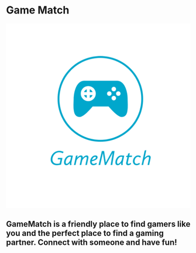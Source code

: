 # Game Match

![Logo](https://github.com/Miguel22247/GameMatch/blob/Testing/public/icons/GameMatch.png)

## GameMatch is a friendly place to find gamers like you and the perfect place to find a gaming partner. Connect with someone and have fun!

